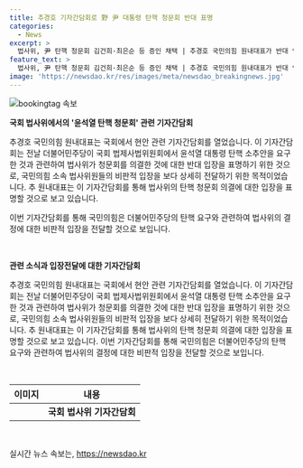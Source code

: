 ```yaml
---
title: 추경호 기자간담회로 野 尹 대통령 탄핵 청문회 반대 표명
categories:
  - News
excerpt: >
  법사위, 尹 탄핵 청문회 김건희·최은순 등 증인 채택 | 추경호 국민의힘 원내대표가 반대 입장 표명하여 관련 기자간담회 개최 예정. 국민의힘 법사위원들은 탄핵 청문회를 비판하며 민주당의 탄핵 운운이 국가를 혼란에 빠뜨리고 분열시킬 것이라고 주장.
feature_text: >
  법사위, 尹 탄핵 청문회 김건희·최은순 등 증인 채택 | 추경호 국민의힘 원내대표가 반대 입장 표명하여 관련 기자간담회 개최 예정. 국민의힘 법사위원들은 탄핵 청문회를 비판하며 민주당의 탄핵 운운이 국가를 혼란에 빠뜨리고 분열시킬 것이라고 주장.
image: 'https://newsdao.kr/res/images/meta/newsdao_breakingnews.jpg'
---
```


<p><img src="https://newsdao.kr/res/images/meta/newsdao_breakingnews.jpg" alt="bookingtag 속보" /></p>

<p><b>국회 법사위에서의 '윤석열 탄핵 청문회' 관련 기자간담회</b></p>

<p>추경호 국민의힘 원내대표는 국회에서 현안 관련 기자간담회를 열었습니다. 이 기자간담회는 전날 더불어민주당이 국회 법제사법위원회에서 윤석열 대통령 탄핵 소추안을 요구한 것과 관련하여 법사위가 청문회를 의결한 것에 대한 반대 입장을 표명하기 위한 것으로, 국민의힘 소속 법사위원들의 비판적 입장을 보다 상세히 전달하기 위한 목적이었습니다. 추 원내대표는 이 기자간담회를 통해 법사위의 탄핵 청문회 의결에 대한 입장을 표명할 것으로 보고 있습니다.</p>

<p>이번 기자간담회를 통해 국민의힘은 더불어민주당의 탄핵 요구와 관련하여 법사위의 결정에 대한 비판적 입장을 전달할 것으로 보입니다.</p>

<p data-ke-size="size16">&nbsp;</p>

<p><b>관련 소식과 입장전달에 대한 기자간담회</b></p>

<p>추경호 국민의힘 원내대표는 국회에서 현안 관련 기자간담회를 열었습니다. 이 기자간담회는 전날 더불어민주당이 국회 법제사법위원회에서 윤석열 대통령 탄핵 소추안을 요구한 것과 관련하여 법사위가 청문회를 의결한 것에 대한 반대 입장을 표명하기 위한 것으로, 국민의힘 소속 법사위원들의 비판적 입장을 보다 상세히 전달하기 위한 목적이었습니다. 추 원내대표는 이 기자간담회를 통해 법사위의 탄핵 청문회 의결에 대한 입장을 표명할 것으로 보고 있습니다. 이번 기자간담회를 통해 국민의힘은 더불어민주당의 탄핵 요구와 관련하여 법사위의 결정에 대한 비판적 입장을 전달할 것으로 보입니다.</p>

<p data-ke-size="size16">&nbsp;</p>

<table>
    <thead>
        <tr>
            <th>이미지</th>
            <th>내용</th>
        </tr>
    </thead>
    <tbody>
        <tr>
            <td><img src="https://imageurl.com" alt="" /></td>
            <td style="text-align: center; height: 17px;"><b>국회 법사위 기자간담회</b></td>
        </tr>
    </tbody>
</table>

<p data-ke-size="size16">&nbsp;</p>
실시간 뉴스 속보는, <a href="https://newsdao.kr" rel="dofollow">https://newsdao.kr</a>


